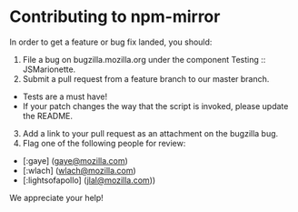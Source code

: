 Contributing to npm-mirror
==========================

In order to get a feature or bug fix landed, you should:

1. File a bug on bugzilla.mozilla.org under the component Testing :: JSMarionette.
2. Submit a pull request from a feature branch to our master branch.
  + Tests are a must have!
  + If your patch changes the way that the script is invoked, please update the README.
3. Add a link to your pull request as an attachment on the bugzilla bug.
4. Flag one of the following people for review:
  + [:gaye] \(gaye@mozilla.com\)
  + [:wlach] \(wlach@mozilla.com\)
  + [:lightsofapollo] \(jlal@mozilla.com)\)

We appreciate your help!
